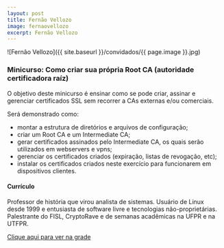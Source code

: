 ```yaml
---
layout: post
title: Fernão Vellozo
image: fernaovellozo
excerpt: Fernão Vellozo
---
```

![Fernão Vellozo]({{ site.baseurl }}/convidados/{{ page.image }}.jpg)


### Minicurso: Como criar sua própria Root CA (autoridade certificadora raíz)

O objetivo deste minicurso é ensinar como se pode criar, assinar e gerenciar certificados SSL sem recorrer a CAs externas e/ou comerciais.
 
 Será demonstrado como:
 
 - montar a estrutura de diretórios e arquivos de configuração;
 - criar um Root CA e um Intermediate CA;
 - gerar certificados assinados pelo Intermediate CA, os quais serão utilizados em webservers e vpns;
 - gerenciar os certificados criados (expiração, listas de revogação, etc);
 - instalar os certificados criados neste exercício para funcionarem em dispositivos clientes.

#### Currículo
Professor de história que virou analista de sistemas.
 Usuário de Linux desde 1999 e entusiasta de software livre e tecnologias não-proprietárias.
 Palestrante do FISL, CryptoRave e de semanas acadêmicas na UFPR e na UTFPR.
 

[Clique aqui para ver na grade](https://ftsl.websiteseguro.com/ftsl9/grade/detail.html?pid=233)

